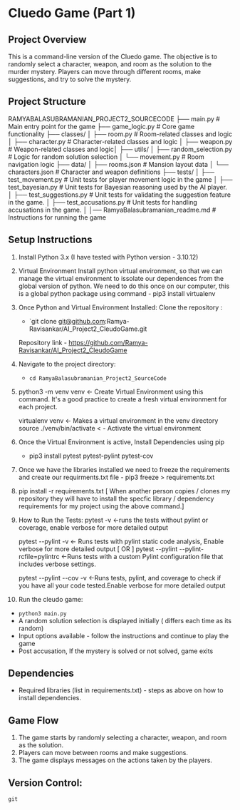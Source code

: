 # Cluedo Game (Part 1)

## Project Overview
This is a command-line version of the Cluedo game. The objective is to randomly select a character, weapon, and room as the solution to the murder mystery. Players can move through different rooms, make suggestions, and try to solve the mystery.

## Project Structure
RAMYABALASUBRAMANIAN_PROJECT2_SOURCECODE
├── main.py                # Main entry point for the game
├── game_logic.py          # Core game functionality
├── classes/
│   ├── room.py            # Room-related classes and logic
│   ├── character.py       # Character-related classes and logic
│   ├── weapon.py          # Weapon-related classes and logic│
├── utils/
│   ├── random_selection.py # Logic for random solution selection
│   └── movement.py        # Room navigation logic
├── data/
│   ├── rooms.json         # Mansion layout data
│   └── characters.json    # Character and weapon definitions
├── tests/
│   ├── test_movement.py   # Unit tests for player movement logic in the game
│   ├── test_bayesian.py   # Unit tests for Bayesian reasoning used by the AI player.
│   ├── test_suggestions.py # Unit tests for validating the suggestion feature in the game.
│   ├── test_accusations.py # Unit tests for handling accusations in the game.
│
│── RamyaBalasubramanian_readme.md  # Instructions for running the game

## Setup Instructions

1. Install Python 3.x (I have tested with Python version - 3.10.12)

2. Virtual Environment
   Install python virtual environment, so that we can manage the virtual environment to issolate our dependences from the global version of python. We need to do this once on our computer, this is a global python package using command - pip3 install virtualenv

4. Once Python and Virtual Environment Installed:
Clone the repository :
   - `git clone git@github.com:Ramya-Ravisankar/AI_Project2_CleudoGame.git

   Repository link - https://github.com/Ramya-Ravisankar/AI_Project2_CleudoGame

5. Navigate to the project directory:
   - `cd RamyaBalasubramanian_Project2_SourceCode`

6. python3 -m venv venv <- Create Virtual Environment using this command.
   It's a good practice to create a fresh virtual environment for each project.

   virtualenv venv <- Makes a virtual environment in the venv directory
   source ./venv/bin/activate < - Activate the virtual environment

6. Once the Virtual Environment is active, Install Dependencies using pip
   - pip3 install pytest pytest-pylint pytest-cov

7. Once we have the libraries installed we need to freeze the requirements and create our
   requirments.txt file - pip3 freeze > requirements.txt

8. pip install -r requirements.txt [ When another person copies / clones my repository they will have to install the specfic library / dependency requirements for my project using the above command.]

9. How to Run the Tests:
   pytest -v <-runs the tests without pylint or coverage, enable verbose for more detailed output

   pytest --pylint -v <- Runs tests with pylint static code analysis, Enable verbose for more detailed output [ OR ]
   pytest --pylint --pylint-rcfile=pylintrc <-Runs tests with a custom Pylint configuration file that includes verbose settings.

   pytest --pylint --cov -v <-Runs tests, pylint, and coverage to check if you have all your code tested.Enable verbose for more detailed output

10. Run the cleudo game:
   - `python3 main.py`
   - A random solution selection is displayed initially ( differs each time as its random)
   - Input options available - follow the instructions and continue to play the game
   - Post accusation, If the mystery is solved or not solved, game exits

## Dependencies
- Required libraries (list in requirements.txt) - steps as above on how to install dependencies.

## Game Flow
1. The game starts by randomly selecting a character, weapon, and room as the solution.
2. Players can move between rooms and make suggestions.
3. The game displays messages on the actions taken by the players.

## Version Control:
    git
